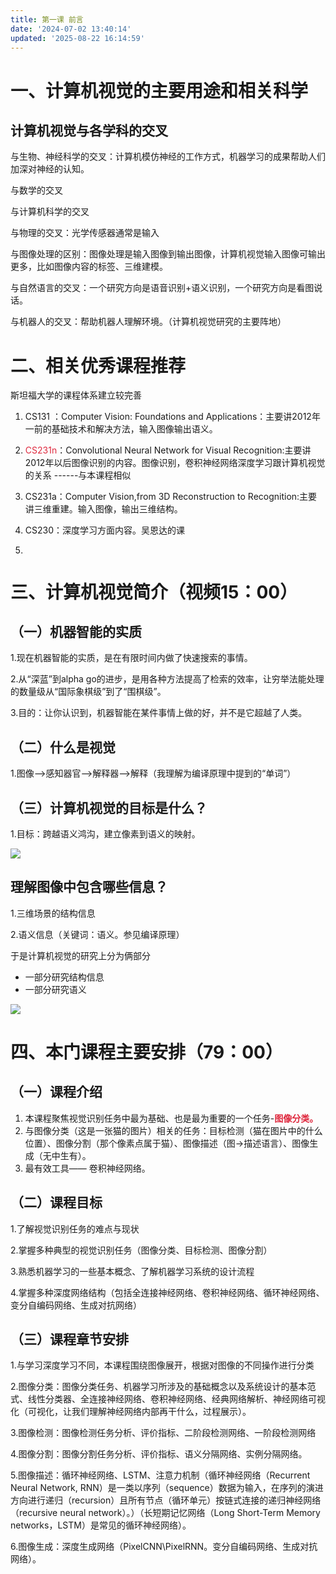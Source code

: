 ```yaml
---
title: 第一课 前言
date: '2024-07-02 13:40:14'
updated: '2025-08-22 16:14:59'
---
```

# 一、计算机视觉的主要用途和相关科学
## 计算机视觉与各学科的交叉
与生物、神经科学的交叉：计算机模仿神经的工作方式，机器学习的成果帮助人们加深对神经的认知。

与数学的交叉

与计算机科学的交叉

与物理的交叉：光学传感器通常是输入

与图像处理的区别：图像处理是输入图像到输出图像，计算机视觉输入图像可输出更多，比如图像内容的标签、三维建模。

与自然语言的交叉：一个研究方向是语音识别+语义识别，一个研究方向是看图说话。

与机器人的交叉：帮助机器人理解环境。（计算机视觉研究的主要阵地）

# 二、相关优秀课程推荐
斯坦福大学的课程体系建立较完善

1. CS131 ：Computer Vision: Foundations and Applications：主要讲2012年一前的基础技术和解决方法，输入图像输出语义。
2. <font style="color:#DF2A3F;">CS231n</font>：Convolutional Neural Network for Visual Recognition:主要讲2012年以后图像识别的内容。图像识别，卷积神经网络深度学习跟计算机视觉的关系 ------与本课程相似
3. CS231a：Computer Vision,from 3D Reconstruction to Recognition:主要讲三维重建。输入图像，输出三维结构。
4. CS230：深度学习方面内容。吴恩达的课



5. ![]()



# 三、计算机视觉简介（视频15：00）
## （一）机器智能的实质
1.现在机器智能的实质，是在有限时间内做了快速搜索的事情。

2.从“深蓝”到alpha go的进步，是用各种方法提高了检索的效率，让穷举法能处理的数量级从“国际象棋级”到了“围棋级”。

3.目的：让你认识到，机器智能在某件事情上做的好，并不是它超越了人类。

## （二）什么是视觉
1.图像—>感知器官—>解释器—>解释（我理解为编译原理中提到的“单词”）

## （三）计算机视觉的目标是什么？
1.目标：跨越语义鸿沟，建立像素到语义的映射。

![](/images/09158ad3c3193af276efbd02051f05ce.png)

## 
## 理解图像中包含哪些信息？
1.三维场景的结构信息

2.语义信息（关键词：语义。参见编译原理）

于是计算机视觉的研究上分为俩部分

+ 一部分研究结构信息
+ 一部分研究语义



![](/images/d364a81bc9becdcce5f3ba3629b62dc9.png)





# 四、本门课程主要安排（79：00）
## （一）课程介绍
1. 本课程聚焦视觉识别任务中最为基础、也是最为重要的一个任务-**<font style="color:#DF2A3F;">图像分类。</font>**
2. 与图像分类（这是一张猫的图片）相关的任务：目标检测（猫在图片中的什么位置）、图像分割（那个像素点属于猫）、图像描述（图->描述语言）、图像生成（无中生有）。
3. 最有效工具—— 卷积神经网络。



## （二）课程目标
1.了解视觉识别任务的难点与现状

2.掌握多种典型的视觉识别任务（图像分类、目标检测、图像分割）

3.熟悉机器学习的一些基本概念、了解机器学习系统的设计流程

4.掌握多种深度网络结构（包括全连接神经网络、卷积神经网络、循环神经网络、变分自编码网络、生成对抗网络）



## （三）课程章节安排
1.与学习深度学习不同，本课程围绕图像展开，根据对图像的不同操作进行分类

2.图像分类：图像分类任务、机器学习所涉及的基础概念以及系统设计的基本范式、线性分类器、全连接神经网络、卷积神经网络、经典网络解析、神经网络可视化（可视化，让我们理解神经网络内部再干什么，过程展示）。

3.图像检测：图像检测任务分析、评价指标、二阶段检测网络、一阶段检测网络

4.图像分割：图像分割任务分析、评价指标、语义分隔网络、实例分隔网络。

5.图像描述：循环神经网络、LSTM、注意力机制（循环神经网络（Recurrent Neural Network, RNN）是一类以序列（sequence）数据为输入，在序列的演进方向进行递归（recursion）且所有节点（循环单元）按链式连接的递归神经网络（recursive neural network）。）（长短期记忆网络（Long Short-Term Memory networks，LSTM）是常见的循环神经网络）。

6.图像生成：深度生成网络（PixelCNN\PixelRNN。变分自编码网络、生成对抗网络）。




